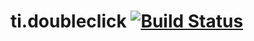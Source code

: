 ti.doubleclick  [![Build Status](https://magnum.travis-ci.com/appcelerator-modules/ti.doubleclick.svg?token=C6poLybMz9ERuFX5KZsz&branch=master)](https://magnum.travis-ci.com/appcelerator-modules/ti.doubleclick)
============
